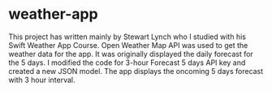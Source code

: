 # weather-app
This project has written mainly by Stewart Lynch who I studied with his Swift Weather App Course.
Open Weather Map API was used to get the weather data for the app. It was originally displayed the daily forecast for the 5 days.
I modified the code for 3-hour Forecast 5 days API key and created a new JSON model. The app displays the oncoming 5 days forecast with 3 hour interval.

